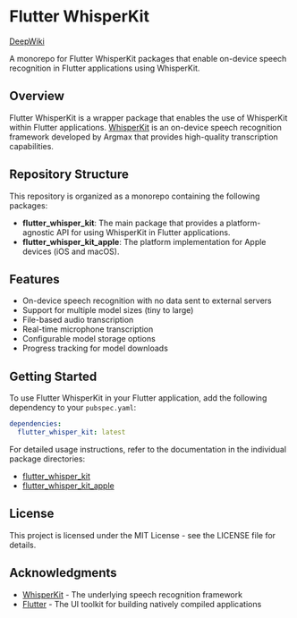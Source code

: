 # Flutter WhisperKit

[DeepWiki](https://deepwiki.com/r0227n/flutter_whisper_kit)


A monorepo for Flutter WhisperKit packages that enable on-device speech recognition in Flutter applications using WhisperKit.

## Overview

Flutter WhisperKit is a wrapper package that enables the use of WhisperKit within Flutter applications. [WhisperKit](https://github.com/argmaxinc/WhisperKit) is an on-device speech recognition framework developed by Argmax that provides high-quality transcription capabilities.

## Repository Structure

This repository is organized as a monorepo containing the following packages:

- **flutter_whisper_kit**: The main package that provides a platform-agnostic API for using WhisperKit in Flutter applications.
- **flutter_whisper_kit_apple**: The platform implementation for Apple devices (iOS and macOS).

## Features

- On-device speech recognition with no data sent to external servers
- Support for multiple model sizes (tiny to large)
- File-based audio transcription
- Real-time microphone transcription
- Configurable model storage options
- Progress tracking for model downloads

## Getting Started

To use Flutter WhisperKit in your Flutter application, add the following dependency to your `pubspec.yaml`:

```yaml
dependencies:
  flutter_whisper_kit: latest
```

For detailed usage instructions, refer to the documentation in the individual package directories:

- [flutter_whisper_kit](packages/flutter_whisper_kit/README.md)
- [flutter_whisper_kit_apple](packages/flutter_whisper_kit_apple/README.md)

## License

This project is licensed under the MIT License - see the LICENSE file for details.

## Acknowledgments

- [WhisperKit](https://github.com/argmaxinc/WhisperKit) - The underlying speech recognition framework
- [Flutter](https://flutter.dev/) - The UI toolkit for building natively compiled applications
